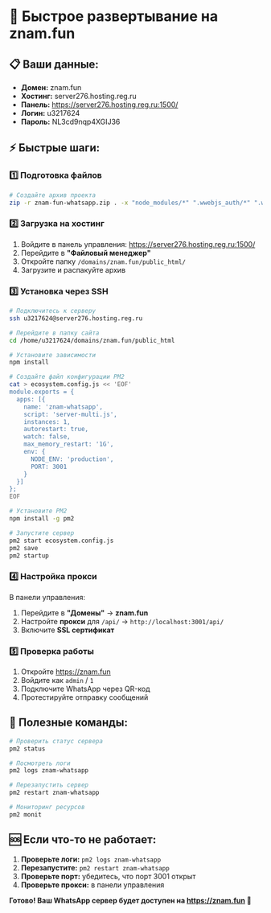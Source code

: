 # 🚀 Быстрое развертывание на znam.fun

## 📋 **Ваши данные:**
- **Домен:** znam.fun
- **Хостинг:** server276.hosting.reg.ru
- **Панель:** https://server276.hosting.reg.ru:1500/
- **Логин:** u3217624
- **Пароль:** NL3cd9nqp4XGIJ36

## ⚡ **Быстрые шаги:**

### 1️⃣ **Подготовка файлов**
```bash
# Создайте архив проекта
zip -r znam-fun-whatsapp.zip . -x "node_modules/*" ".wwebjs_auth/*" ".wwebjs_cache/*"
```

### 2️⃣ **Загрузка на хостинг**
1. Войдите в панель управления: https://server276.hosting.reg.ru:1500/
2. Перейдите в **"Файловый менеджер"**
3. Откройте папку `/domains/znam.fun/public_html/`
4. Загрузите и распакуйте архив

### 3️⃣ **Установка через SSH**
```bash
# Подключитесь к серверу
ssh u3217624@server276.hosting.reg.ru

# Перейдите в папку сайта
cd /home/u3217624/domains/znam.fun/public_html

# Установите зависимости
npm install

# Создайте файл конфигурации PM2
cat > ecosystem.config.js << 'EOF'
module.exports = {
  apps: [{
    name: 'znam-whatsapp',
    script: 'server-multi.js',
    instances: 1,
    autorestart: true,
    watch: false,
    max_memory_restart: '1G',
    env: {
      NODE_ENV: 'production',
      PORT: 3001
    }
  }]
};
EOF

# Установите PM2
npm install -g pm2

# Запустите сервер
pm2 start ecosystem.config.js
pm2 save
pm2 startup
```

### 4️⃣ **Настройка прокси**
В панели управления:
1. Перейдите в **"Домены"** → **znam.fun**
2. Настройте **прокси** для `/api/` → `http://localhost:3001/api/`
3. Включите **SSL сертификат**

### 5️⃣ **Проверка работы**
1. Откройте https://znam.fun
2. Войдите как `admin` / `1`
3. Подключите WhatsApp через QR-код
4. Протестируйте отправку сообщений

## 🔧 **Полезные команды:**

```bash
# Проверить статус сервера
pm2 status

# Посмотреть логи
pm2 logs znam-whatsapp

# Перезапустить сервер
pm2 restart znam-whatsapp

# Мониторинг ресурсов
pm2 monit
```

## 🆘 **Если что-то не работает:**

1. **Проверьте логи:** `pm2 logs znam-whatsapp`
2. **Перезапустите:** `pm2 restart znam-whatsapp`
3. **Проверьте порт:** убедитесь, что порт 3001 открыт
4. **Проверьте прокси:** в панели управления

**Готово! Ваш WhatsApp сервер будет доступен на https://znam.fun 🎉** 